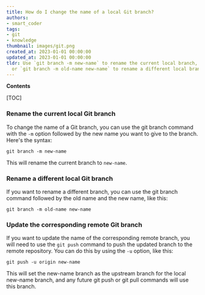 ```yaml
---
title: How do I change the name of a local Git branch?
authors:
- smart_coder
tags:
- git
- knowledge
thumbnail: images/git.png
created_at: 2023-01-01 00:00:00
updated_at: 2023-01-01 00:00:00
tldr: Use `git branch -m new-name` to rename the current local branch,
  or `git branch -m old-name new-name` to rename a different local branch.
---
```


**Contents**

[TOC]

### Rename the current local Git branch

To change the name of a Git branch, you can use the git branch command with the `-m` option followed by the new name you want to give to the branch. Here's the syntax:

```shell
git branch -m new-name
```

This will rename the current branch to `new-name`.

### Rename a different local Git branch

If you want to rename a different branch, you can use the git branch command followed by the old name and the new name, like this:

```shell
git branch -m old-name new-name
```

### Update the corresponding remote Git branch

If you want to update the name of the corresponding remote branch, you will need to use the `git push` command to push the updated branch to the remote repository. You can do this by using the `-u` option, like this:

```shell
git push -u origin new-name
```

This will set the new-name branch as the upstream branch for the local new-name branch, and any future git push or git pull commands will use this branch.
